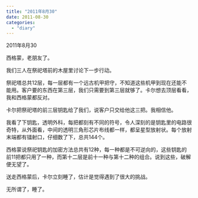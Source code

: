 ```yaml
---
title: "2011年8月30"
date: 2011-08-30
categories: 
  - "diary"
---
```


2011年8月30

西格蒙，老朋友了。

我们三人在祭祀塔前的木屋里讨论下一步行动。

祭祀塔总共12层，每一层都有一个远古机甲把守，不知道这些机甲到现在还能不能用。客户要的东西在第三层，我们只需要到第三层就够了。卡尔想去顶层看看，我和西格蒙都反对。

卡尔把祭祀塔的前三层钥匙给了我们，说客户只交给他这三把。我相信他。

我看了下钥匙，透明外科，每把都刻有不同的符号，令人深刻的是钥匙里的电路很奇特，从外面看，中间的透明三角形芯片布线都一样，都呈星型放射状。每个放射末端都有镭射口，仔细数了下，总共144个。

西格蒙说祭祀钥匙的加密方法总共有12种，每一种都是不可逆向的，这些钥匙的前11把都只用了一种，而第十二层是前十一种与第十二种的组合。说到这些，破解便无望了。

送走西格蒙后，卡尔立刻睡了，估计是觉得遇到了很大的挑战。

无所谓了，睡了。
